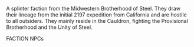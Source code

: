 A splinter faction from the Midwestern Brotherhood of Steel. They draw their lineage from the initial 2197 expedition from California and are hostile to all outsiders. They mainly reside in the Cauldron, fighting the Provisional Brotherhood and the Unity of Steel. 

FACTION NPCs